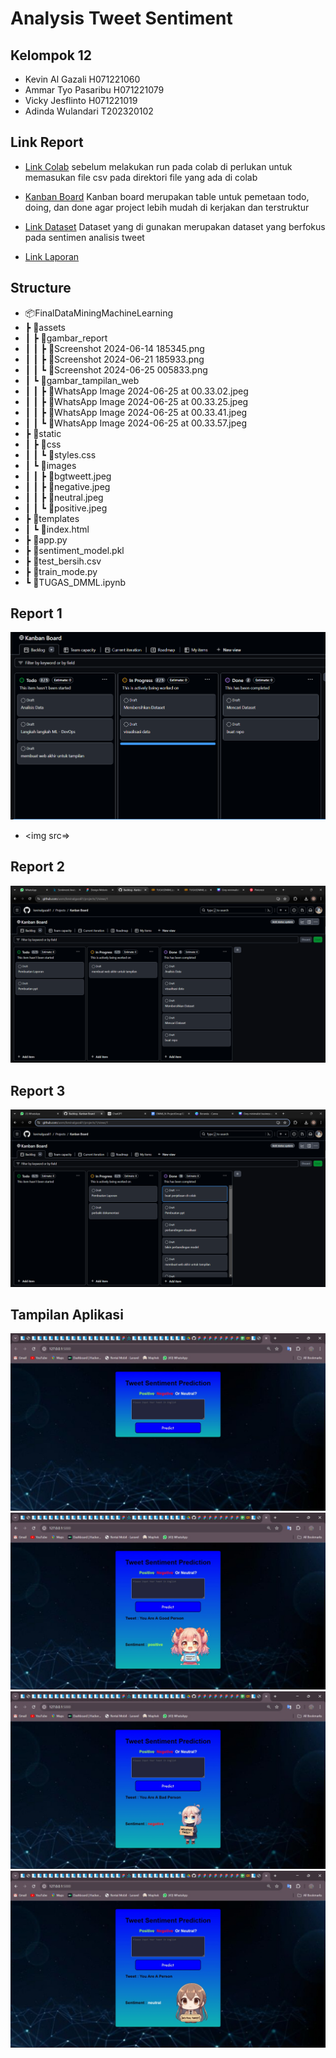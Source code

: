 # Analysis Tweet Sentiment

## Kelompok 12

- Kevin Al Gazali H071221060
- Ammar Tyo Pasaribu H071221079
- Vicky Jesflinto H071221019
- Adinda Wulandari T202320102

## Link Report

- [Link Colab](https://colab.research.google.com/drive/1-jG79iEHCnN22bRbTDorYJ5gRTOLdmSe)
  sebelum melakukan run pada colab di perlukan untuk memasukan file csv pada direktori file yang ada di colab
  
- [Kanban Board](https://github.com/users/kevinalgazali1/projects/1)
  Kanban board merupakan table untuk pemetaan todo, doing, dan done agar project lebih mudah di kerjakan dan terstruktur
  
- [Link Dataset](https://www.kaggle.com/datasets/abhi8923shriv/sentiment-analysis-dataset)
  Dataset yang di gunakan merupakan dataset yang berfokus pada sentimen analisis tweet
  
- [Link Laporan]()

## Structure

- 📦FinalDataMiningMachineLearning
-  ┣ 📂assets
-  ┃ ┣ 📂gambar_report
-  ┃ ┃ ┣ 📜Screenshot 2024-06-14 185345.png
-  ┃ ┃ ┣ 📜Screenshot 2024-06-21 185933.png
-  ┃ ┃ ┗ 📜Screenshot 2024-06-25 005833.png
-  ┃ ┗ 📂gambar_tampilan_web
-  ┃ ┃ ┣ 📜WhatsApp Image 2024-06-25 at 00.33.02.jpeg
-  ┃ ┃ ┣ 📜WhatsApp Image 2024-06-25 at 00.33.25.jpeg
-  ┃ ┃ ┣ 📜WhatsApp Image 2024-06-25 at 00.33.41.jpeg
-  ┃ ┃ ┗ 📜WhatsApp Image 2024-06-25 at 00.33.57.jpeg
-  ┣ 📂static
-  ┃ ┣ 📂css
-  ┃ ┃ ┗ 📜styles.css
-  ┃ ┗ 📂images
-  ┃ ┃ ┣ 📜bgtweett.jpeg
-  ┃ ┃ ┣ 📜negative.jpeg
-  ┃ ┃ ┣ 📜neutral.jpeg
-  ┃ ┃ ┗ 📜positive.jpeg
-  ┣ 📂templates
-  ┃ ┗ 📜index.html
-  ┣ 📜app.py
-  ┣ 📜sentiment_model.pkl
-  ┣ 📜test_bersih.csv
-  ┣ 📜train_mode.py
-  ┗ 📜TUGAS_DMML.ipynb

## Report 1

![alt text](</FinalDataMiningMachineLearning/assets/gambar_report/Screenshot 2024-06-14 185345.png>)
- <img src=>

## Report 2

![alt text](</FinalDataMiningMachineLearning/assets/gambar_report/Screenshot 2024-06-21 185933.png>)

## Report 3

![alt text](</FinalDataMiningMachineLearning/assets/gambar_report/Screenshot 2024-06-25 005833.png>)

## Tampilan Aplikasi

![alt text](</FinalDataMiningMachineLearning/assets/gambar_tampilan_web/WhatsApp Image 2024-06-25 at 00.33.02.jpeg>)
![alt text](</FinalDataMiningMachineLearning/assets/gambar_tampilan_web/WhatsApp Image 2024-06-25 at 00.33.25.jpeg>)
![alt text](</FinalDataMiningMachineLearning/assets/gambar_tampilan_web/WhatsApp Image 2024-06-25 at 00.33.41.jpeg>)
![alt text](</FinalDataMiningMachineLearning/assets/gambar_tampilan_web/WhatsApp Image 2024-06-25 at 00.33.57.jpeg>)
